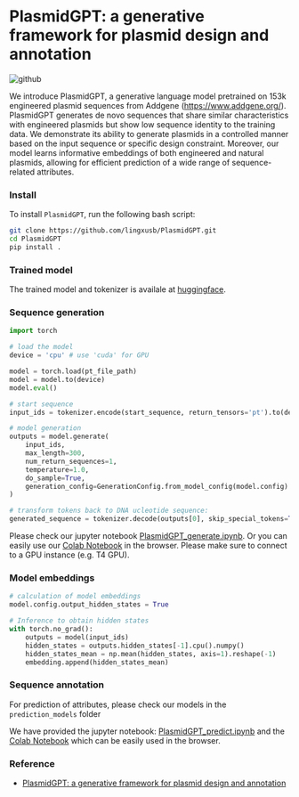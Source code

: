 # PlasmidGPT: a generative framework for plasmid design and annotation
![github](https://github.com/user-attachments/assets/fc75bf4f-972c-4e3e-913e-499f01ab41ba)

We introduce PlasmidGPT, a generative language model pretrained on 153k engineered plasmid sequences from Addgene (https://www.addgene.org/). PlasmidGPT generates de novo sequences that share similar characteristics with engineered plasmids but show low sequence identity to the training data. We demonstrate its ability to generate plasmids in a controlled manner based on the input sequence or specific design constraint. Moreover, our model learns informative embeddings of both engineered and natural plasmids, allowing for efficient prediction of a wide range of sequence-related attributes.

### Install
To install `PlasmidGPT`, run the following bash script:
 ```bash
 git clone https://github.com/lingxusb/PlasmidGPT.git
 cd PlasmidGPT
 pip install .
```

### Trained model
The trained model and tokenizer is availale at [huggingface](https://huggingface.co/lingxusb/PlasmidGPT/tree/main). 

### Sequence generation
```python
import torch

# load the model
device = 'cpu' # use 'cuda' for GPU

model = torch.load(pt_file_path)
model = model.to(device)
model.eval()

# start sequence
input_ids = tokenizer.encode(start_sequence, return_tensors='pt').to(device)

# model generation
outputs = model.generate(
    input_ids,
    max_length=300,
    num_return_sequences=1,
    temperature=1.0,
    do_sample=True,
    generation_config=GenerationConfig.from_model_config(model.config)
)

# transform tokens back to DNA ucleotide sequence:
generated_sequence = tokenizer.decode(outputs[0], skip_special_tokens=True).replace(" ", "")
```

Please check our jupyter notebook [PlasmidGPT_generate.ipynb](https://github.com/lingxusb/PlasmidGPT/blob/main/notebook/PlasmidGPT_generate.ipynb). Or you can easily use our [Colab Notebook](https://colab.research.google.com/drive/1xWbekcTpcGMSiQE6LkRnqSTjswDkKAoc?usp=sharing) in the browser. Please make sure to connect to a GPU instance (e.g. T4 GPU).

### Model embeddings
```python
# calculation of model embeddings
model.config.output_hidden_states = True

# Inference to obtain hidden states
with torch.no_grad():
    outputs = model(input_ids)
    hidden_states = outputs.hidden_states[-1].cpu().numpy()
    hidden_states_mean = np.mean(hidden_states, axis=1).reshape(-1)    
    embedding.append(hidden_states_mean)
```
### Sequence annotation
For prediction of attributes, please check our models in the ```prediction_models``` folder

We have provided the jupyter notebook: [PlasmidGPT_predict.ipynb](https://github.com/lingxusb/PlasmidGPT/blob/main/notebook/PlasmidGPT_predict.ipynb) and the
[Colab Notebook](https://colab.research.google.com/drive/1vo27RBnScf_cOISBdd13YN_hr5-ZVNHx?usp=sharing) which can be easily used in the browser.

### Reference
- [PlasmidGPT: a generative framework for plasmid design and annotation](https://www.biorxiv.org/content/10.1101/2024.09.30.615762v1)

